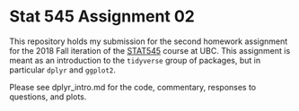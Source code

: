 # Stat 545 Assignment 02

This repository holds my submission for the second homework assignment for the 2018 Fall iteration of the [STAT545](http://stat545.com) course at UBC. This assignment is meant as an introduction to the `tidyverse` group of packages, but in particular `dplyr` and `ggplot2`.

Please see dplyr_intro.md for the code, commentary, responses to questions, and plots.

